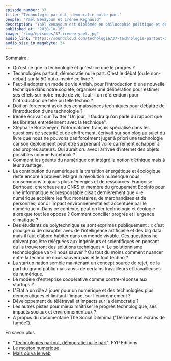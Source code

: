 ```yaml
---
episode_number: 37
title: "Technologie partout, démocratie nulle part"
people: "Yaël Benayoun et Irénée Régnauld"
description: "Yaël Benayoun est diplômée en philosophie politique et en sciences sociales. Elle conseille les organisations qui souhaitent se doter d’outils d’observation et de compréhension des réalités sociales. Irénée Régnauld est diplômé en sciences politiques et en affaires internationales et consultant en innovation et en transformation numérique. Auteur du blog et compte twitter technocritique « Mais où va le web ? ». Tous les deux, ont créé l'association Le Mouton Numérique qui met en lumière les enjeux sociaux, politiques et environnementaux du numérique et des nouvelles technologies. Ils sont les auteurs du livre Technologies partout, démocratie nulle part, Plaidoyer pour que les choix technologiques deviennent l’affaire de tous."
published_at: "2020-10-16"
image: "/img/episodes/37-irenee-yael.jpg"
audio_link: "https://soundcloud.com/techologie/37-technologie-partout-democratie-nulle-part-avec-yael-benayoun-et-irenee-regnauld"
audio_size_in_megabyte: 34
---
```


Sommaire :

* Qu'est ce que la technologie et qu'est-ce que le progrès ?
* Technologies partout, démocratie nulle part. C'est le débat (ou le non-débat) sur la 5G qui a inspiré ce livre ?
* Faut-il adopter un mode de vie Amish, pour l’introduction d'une nouvelle technique dans notre société, organiser une délibération pour estimer ses effets sur notre mode de vie, faut-il un référendum pour l'introduction de telle ou telle techno ?
* Doit on forcément avoir des connaissances techniques pour débattre de l’introduction d’une technologie ?
* Irénée écrivait sur Twitter "Un jour, il faudra qu'on parle du rapport que les libristes entretiennent avec la technique".
* Stéphane Bortzmeyer, l’informaticien français spécialisé dans les questions de sécurité et de chiffrement, écrivait sur son blog au sujet du livre que nous ne pouvons pas forcément juger à priori une technologie car son déploiement peut être surprenant voire carrément échapper à ces propres auteurs. Qui aurait cru avec l’arrivée d’internet des objets possibles comme Facebook ?
* Comment les géants du numérique ont intégré la notion d’éthique mais à leur avantage.
* La contribution du numérique à la transition énergétique et écologique reste encore à prouver. Malgré la révolution numérique nous consommons toujours plus d’énergies et de ressources.
Françoise Berthoud, chercheuse au CNRS et membre du groupement EcoInfo pour une informatique écoresponsable disait dernièrement que « le numérique accélère les flux monétaires, de marchandises et de personnes, donc l’impact environnemental est accentuée par le numérique ».
Dans ce contexte, peut on lier technologie et écologie alors que tout les oppose ? Comment concilier progrès et l'urgence climatique ?
* Des étudiants de polytechnique se sont exprimés publiquement : « c’est prodigieux de disrupter avec de l’intelligence artificielle et des big data mais il faut d’abord habiter dans un monde vivable. Ces questions ne doivent pas être reléguées aux ingénieurs et scientifiques en pensant qu’ils trouveront des solutions techniques ». Le solutionnisme technologique va t-il nous sauver ? Ou tout du moins comment nuancer entre la techno ne nous sauvera pas et le tout techno ?
* La startup nation semble maintenant un concept source de rejet, de la part du grand public mais aussi de certains travailleurs et travailleuses du numérique.
* Le modèle d'entreprise coopérative comme contre-réponse aux startups ?
* L'Etat a un rôle à jouer pour un numérique et des technologies plus démocratiques et limitant l'impact sur l'environnement ?
* Développement du télétravail et impacts sur la démocratie ?
* Les autres pistes pour mieux maîtriser le progrès technologique, ses impacts sociaux et environnementaux ?
* A propos du documentaire The Social Dilemma ("Derrière nos écrans de fumée").

<div class="block">

En savoir plus

* "[Technologies partout, démocratie nulle part](https://www.fypeditions.com/technologies-partout-democratie-nulle-part/)", FYP Editions
* [Le mouton numerique](https://mouton-numerique.org/)
* [Mais où va le web](http://maisouvaleweb.fr/)

</div>
